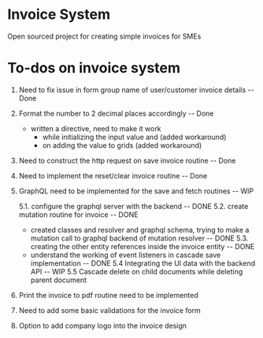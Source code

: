 # Invoice System

Open sourced project for creating simple invoices for SMEs

# To-dos on invoice system

1.  Need to fix issue in form group name of user/customer invoice details -- Done
2.  Format the number to 2 decimal places accordingly -- Done
    - written a directive, need to make it work
      - while initializing the input value and (added workaround)
      - on adding the value to grids (added workaround)
3.  Need to construct the http request on save invoice routine -- Done
4.  Need to implement the reset/clear invoice routine -- Done
5.  GraphQL need to be implemented for the save and fetch routines -- WIP

    5.1. configure the graphql server with the backend -- DONE
    5.2. create mutation routine for invoice -- DONE

    - created classes and resolver and graphql schema, trying to make a mutation call to graphql backend of mutation resolver -- DONE
      5.3. creating the other entity references inside the invoice entity -- DONE
    - understand the working of event listeners in cascade save implementation -- DONE
      5.4 Integrating the UI data with the backend API -- WIP
      5.5 Cascade delete on child documents while deleting parent document

6.  Print the invoice to pdf routine need to be implemented
7.  Need to add some basic validations for the invoice form
8.  Option to add company logo into the invoice design
